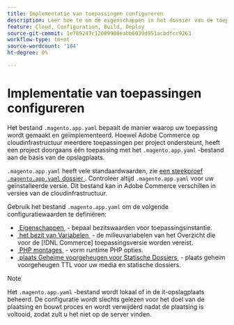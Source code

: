 ```yaml
---
title: Implementatie van toepassingen configureren
description: Leer hoe te om de eigenschappen in het dossier van de toepassingsconfiguratie te vormen die de manier controleren  [!DNL Commerce]  toepassing bouwt en aan het milieu van de Wolk opstelt.
feature: Cloud, Configuration, Build, Deploy
source-git-commit: 1e789247c12009908eabb6039d951acbdfcc9263
workflow-type: tm+mt
source-wordcount: '184'
ht-degree: 0%

---
```


# Implementatie van toepassingen configureren

Het bestand `.magento.app.yaml` bepaalt de manier waarop uw toepassing wordt gemaakt en geïmplementeerd. Hoewel Adobe Commerce op cloudinfrastructuur meerdere toepassingen per project ondersteunt, heeft een project doorgaans één toepassing met het `.magento.app.yaml` -bestand aan de basis van de opslagplaats.

`.magento.app.yaml` heeft vele standaardwaarden, zie [&#x200B; een steekproef `.magento.app.yaml` dossier &#x200B;](https://github.com/magento/magento-cloud/blob/master/.magento.app.yaml). Controleer altijd `.magento.app.yaml` voor uw geïnstalleerde versie. Dit bestand kan in Adobe Commerce verschillen in versies van de cloudinfrastructuur.

Gebruik het bestand `.magento.app.yaml` om de volgende configuratiewaarden te definiëren:

- [&#x200B; Eigenschappen &#x200B;](properties.md) - bepaal bezitswaarden voor toepassingsinstantie.
- [&#x200B; het bezit van Variabelen &#x200B;](variables-property.md) - de milieuvariabelen van het Overzicht die voor de [!DNL Commerce] toepassingsversie worden vereist.
- [&#x200B; PHP montages &#x200B;](php-settings.md) - vorm runtime PHP opties.
- [&#x200B; plaats Geheime voorgeheugen voor Statische Dossiers &#x200B;](set-cache.md) - plaats geheim voorgeheugen TTL voor uw media en statische dossiers.

>[!NOTE]
>
>Het `.magento.app.yaml` -bestand wordt lokaal of in de it-opslagplaats beheerd. De configuratie wordt slechts gelezen voor het doel van de plaatsing en bouwt proces en wordt verwijderd nadat de plaatsing is voltooid, zodat zult u het niet op de server vinden.
